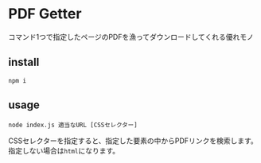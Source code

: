 # PDF Getter

コマンド1つで指定したページのPDFを漁ってダウンロードしてくれる優れモノ

## install

```
npm i
```

## usage

```
node index.js 適当なURL [CSSセレクター]
```

CSSセレクターを指定すると、指定した要素の中からPDFリンクを検索します。指定しない場合は`html`になります。